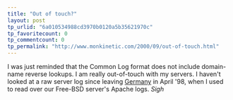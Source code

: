 ```yaml
---
title: "Out of touch?"
layout: post
tp_urlid: "6a010534988cd3970b0120a5b35621970c"
tp_favoritecount: 0
tp_commentcount: 0
tp_permalink: "http://www.monkinetic.com/2000/09/out-of-touch.html"
---
```

I was just reminded that the Common Log format does not include domain-name reverse lookups. I am really out-of-touch with my servers. I haven&#39;t looked at a raw server log since leaving <a href="http://www.artlabeurope.com">Germany</a> in April &#39;98, when I used to read over our Free-BSD server&#39;s Apache logs. <i>Sigh</i>
